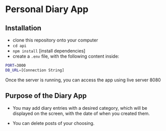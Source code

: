 # Personal Diary App

## Installation
- clone this repository onto your computer
- `cd api`
- `npm install` [install dependencies]
- create a `.env` file, with the following content inside:

```bash
PORT=3000
DB_URL=[Connection String]
```

Once the server is running, you can access the app using live server 8080

## Purpose of the Diary App
- You may add diary entries with a desired category, which will be displayed on the screen, with the date of when you created them.

- You can delete posts of your choosing.






